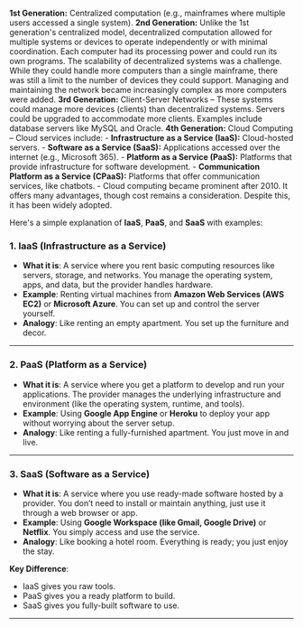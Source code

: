 **1st Generation:** Centralized computation (e.g., mainframes where multiple users accessed a single system).
**2nd Generation:** Unlike the 1st generation's centralized model, decentralized computation allowed for multiple systems or devices to operate independently or with minimal coordination. Each computer had its processing power and could run its own programs. The scalability of decentralized systems was a challenge. While they could handle more computers than a single mainframe, there was still a limit to the number of devices they could support. Managing and maintaining the network became increasingly complex as more computers were added.
**3rd Generation:** Client-Server Networks – These systems could manage more devices (clients) than decentralized systems. Servers could be upgraded to accommodate more clients. Examples include database servers like MySQL and Oracle.
**4th Generation:** Cloud Computing – Cloud services include:
	- **Infrastructure as a Service (IaaS):** Cloud-hosted servers.
	- **Software as a Service (SaaS):** Applications accessed over the internet (e.g., Microsoft 365).
	- **Platform as a Service (PaaS):** Platforms that provide infrastructure for software development.
	- **Communication Platform as a Service (CPaaS):** Platforms that offer communication services, like chatbots.
	- Cloud computing became prominent after 2010. It offers many advantages, though cost remains a consideration. Despite this, it has been widely adopted.


Here's a simple explanation of **IaaS**, **PaaS**, and **SaaS** with examples:

### 1. **IaaS (Infrastructure as a Service)**

- **What it is**: A service where you rent basic computing resources like servers, storage, and networks. You manage the operating system, apps, and data, but the provider handles hardware.
- **Example**: Renting virtual machines from **Amazon Web Services (AWS EC2)** or **Microsoft Azure**. You can set up and control the server yourself.
- **Analogy**: Like renting an empty apartment. You set up the furniture and decor.

---

### 2. **PaaS (Platform as a Service)**

- **What it is**: A service where you get a platform to develop and run your applications. The provider manages the underlying infrastructure and environment (like the operating system, runtime, and tools).
- **Example**: Using **Google App Engine** or **Heroku** to deploy your app without worrying about the server setup.
- **Analogy**: Like renting a fully-furnished apartment. You just move in and live.

---

### 3. **SaaS (Software as a Service)**

- **What it is**: A service where you use ready-made software hosted by a provider. You don’t need to install or maintain anything, just use it through a web browser or app.
- **Example**: Using **Google Workspace (like Gmail, Google Drive)** or **Netflix**. You simply access and use the service.
- **Analogy**: Like booking a hotel room. Everything is ready; you just enjoy the stay.

**Key Difference**:

- IaaS gives you raw tools.
- PaaS gives you a ready platform to build.
- SaaS gives you fully-built software to use.

---